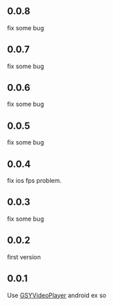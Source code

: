 ## 0.0.8

fix some bug
## 0.0.7

fix some bug
## 0.0.6

fix some bug

## 0.0.5

fix some bug

## 0.0.4

fix ios fps problem.

## 0.0.3

fix some bug

## 0.0.2

first version

## 0.0.1

Use [GSYVideoPlayer](https://github.com/CarGuo/GSYVideoPlayer) android ex so
